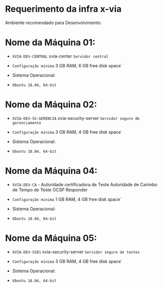 # Requerimento da infra x-via

Ambiente recomendado para Desenvolvimento:

#  Nome da Máquina 01:
* `XVIA-DEV-CENTRAL` xvia-center `Servidor central`
* `Configuração minima` 3 GB RAM, 6 GB free disk space` 
		
*  Sistema Operacional:
* `Ubuntu 18.04, 64-bit` 

#  Nome da Máquina 02:
* `XVIA-DEV-SS-GERENCIA` xvia-security-server `Servidor seguro de gerenciamento`
* `Configuração minima` 3 GB RAM, 4 GB free disk space` 
		
*  Sistema Operacional:
* `Ubuntu 18.04, 64-bit` 

#  Nome da Máquina 04:  
* `XVIA-DEV-CA` - Autoridade certificadora de Teste Autoridade de Carimbo de Tempo de Teste OCSP Responder
* `Configuração minima` 1 GB RAM, 4 GB free disk space` 
		
*  Sistema Operacional:
* `Ubuntu 18.04, 64-bit` 


#  Nome da Máquina 05:
* `XVIA-DEV-SS01` xvia-security-server `Servidor seguro de testes`
* `Configuração minima` 3 GB RAM, 4 GB free disk space` 
		
*  Sistema Operacional:
* `Ubuntu 18.04, 64-bit` 

